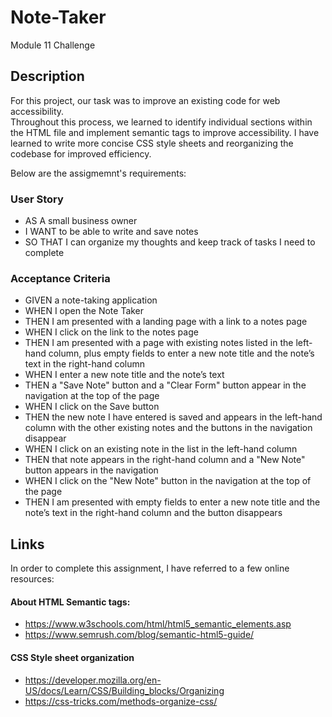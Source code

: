 # Note-Taker

Module 11 Challenge

## Description

For this project, our task was to improve an existing code for web accessibility.  
Throughout this process, we learned to identify individual sections within the HTML file and implement semantic tags to improve accessibility.
I have learned to write more concise CSS style sheets and reorganizing the codebase for improved efficiency.

Below are the assigmemnt's requirements:

### User Story

* AS A small business owner
* I WANT to be able to write and save notes
* SO THAT I can organize my thoughts and keep track of tasks I need to complete

### Acceptance Criteria

* GIVEN a note-taking application
* WHEN I open the Note Taker
* THEN I am presented with a landing page with a link to a notes page
* WHEN I click on the link to the notes page
* THEN I am presented with a page with existing notes listed in the left-hand column, plus empty fields to enter a new note title and the note’s text in the right-hand column
* WHEN I enter a new note title and the note’s text
* THEN a "Save Note" button and a "Clear Form" button appear in the navigation at the top of the page
* WHEN I click on the Save button
* THEN the new note I have entered is saved and appears in the left-hand column with the other existing notes and the buttons in the navigation disappear
* WHEN I click on an existing note in the list in the left-hand column
* THEN that note appears in the right-hand column and a "New Note" button appears in the navigation
* WHEN I click on the "New Note" button in the navigation at the top of the page
* THEN I am presented with empty fields to enter a new note title and the note’s text in the right-hand column and the button disappears

## Links

In order to complete this assignment, I have referred to a few online resources:

#### About HTML Semantic tags:
* https://www.w3schools.com/html/html5_semantic_elements.asp
* https://www.semrush.com/blog/semantic-html5-guide/

#### CSS Style sheet organization
* https://developer.mozilla.org/en-US/docs/Learn/CSS/Building_blocks/Organizing
* https://css-tricks.com/methods-organize-css/
